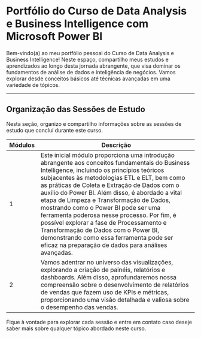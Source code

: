 # Portfólio do Curso de Data Analysis e Business Intelligence com Microsoft Power BI

Bem-vindo(a) ao meu portfólio pessoal do Curso de Data Analysis e Business Intelligence! Neste espaço, compartilho meus estudos e aprendizados ao longo desta jornada abrangente, que visa dominar os fundamentos de análise de dados e inteligência de negócios. Vamos explorar desde conceitos básicos até técnicas avançadas em uma variedade de tópicos.

---

## Organização das Sessões de Estudo

Nesta seção, organizo e compartilho informações sobre as sessões de estudo que concluí durante este curso.


|Módulos|Descrição|
|--|--|
|1|Este inicial módulo proporciona uma introdução abrangente aos conceitos fundamentais do Business Intelligence, incluindo os princípios teóricos subjacentes às metodologias ETL e ELT, bem como as práticas de Coleta e Extração de Dados com o auxílio do Power BI. Além disso, é abordado a vital etapa de Limpeza e Transformação de Dados, mostrando como o Power BI pode ser uma ferramenta poderosa nesse processo. Por fim, é possível explorar a fase de Processamento e Transformação de Dados com o Power BI, demonstrando como essa ferramenta pode ser eficaz na preparação de dados para análises avançadas.|
|2|Vamos adentrar no universo das visualizações, explorando a criação de painéis, relatórios e dashboards. Além disso, aprofundaremos nossa compreensão sobre o desenvolvimento de relatórios de vendas que fazem uso de KPIs e métricas, proporcionando uma visão detalhada e valiosa sobre o desempenho das vendas.|

Fique à vontade para explorar cada sessão e entre em contato caso deseje saber mais sobre qualquer tópico abordado neste curso.
